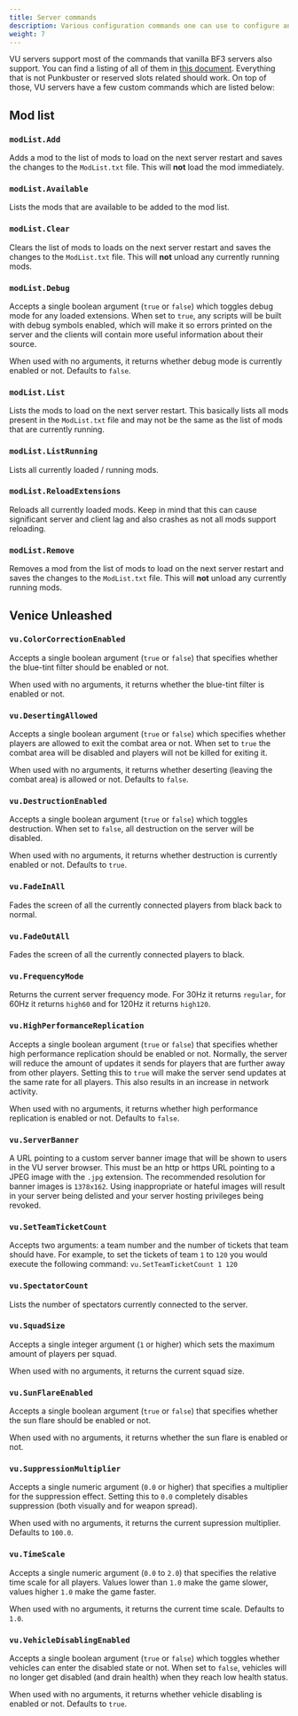 ```yaml
---
title: Server commands
description: Various configuration commands one can use to configure and manage a VU server.
weight: 7
---
```


VU servers support most of the commands that vanilla BF3 servers also support. You can find a listing of all of them in [this document](https://github.com/dcodeIO/BattleCon/blob/master/eadocs/BF3/BF3%20PC%20Server%20Remote%20Administration%20Protocol.pdf). Everything that is not Punkbuster or reserved slots related should work. On top of those, VU servers have a few custom commands which are listed below:

## Mod list

### `modList.Add`

Adds a mod to the list of mods to load on the next server restart and saves the changes to the `ModList.txt` file. This will **not** load the mod immediately.

### `modList.Available`

Lists the mods that are available to be added to the mod list.

### `modList.Clear`

Clears the list of mods to loads on the next server restart and saves the changes to the `ModList.txt` file. This will **not** unload any currently running mods.

### `modList.Debug`

Accepts a single boolean argument (`true` or `false`) which toggles debug mode for any loaded extensions. When set to `true`, any scripts will be built with debug symbols enabled, which will make it so errors printed on the server and the clients will contain more useful information about their source. 

When used with no arguments, it returns whether debug mode is currently enabled or not. Defaults to `false`.

### `modList.List`

Lists the mods to load on the next server restart. This basically lists all mods present in the `ModList.txt` file and may not be the same as the list of mods that are currently running.

### `modList.ListRunning`

Lists all currently loaded / running mods.

### `modList.ReloadExtensions`

Reloads all currently loaded mods. Keep in mind that this can cause significant server and client lag and also crashes as not all mods support reloading.

### `modList.Remove`

Removes a mod from the list of mods to load on the next server restart and saves the changes to the `ModList.txt` file. This will **not** unload any currently running mods.

## Venice Unleashed

### `vu.ColorCorrectionEnabled`

Accepts a single boolean argument (`true` or `false`) that specifies whether the blue-tint filter should be enabled or not.

When used with no arguments, it returns whether the blue-tint filter is enabled or not.

### `vu.DesertingAllowed`

Accepts a single boolean argument (`true` or `false`) which specifies whether players are allowed to exit the combat area or not. When set to `true` the combat area will be disabled and players will not be killed for exiting it.

When used with no arguments, it returns whether deserting (leaving the combat area) is allowed or not. Defaults to `false`.

### `vu.DestructionEnabled`

Accepts a single boolean argument (`true` or `false`) which toggles destruction. When set to `false`, all destruction on the server will be disabled.

When used with no arguments, it returns whether destruction is currently enabled or not. Defaults to `true`.

### `vu.FadeInAll`

Fades the screen of all the currently connected players from black back to normal.

### `vu.FadeOutAll`

Fades the screen of all the currently connected players to black.

### `vu.FrequencyMode`

Returns the current server frequency mode. For 30Hz it returns `regular`, for 60Hz it returns `high60` and for 120Hz it returns `high120`.

### `vu.HighPerformanceReplication`

Accepts a single boolean argument (`true` or `false`) that specifies whether high performance replication should be enabled or not. Normally, the server will reduce the amount of updates it sends for players that are further away from other players. Setting this to `true` will make the server send updates at the same rate for all players. This also results in an increase in network activity.

When used with no arguments, it returns whether high performance replication is enabled or not. Defaults to `false`.

### `vu.ServerBanner`

A URL pointing to a custom server banner image that will be shown to users in the VU server browser. This must be an http or https URL pointing to a JPEG image with the `.jpg` extension. The recommended resolution for banner images is `1378x162`. Using inappropriate or hateful images will result in your server being delisted and your server hosting privileges being revoked.

### `vu.SetTeamTicketCount`

Accepts two arguments: a team number and the number of tickets that team should have. For example, to set the tickets of team `1` to `120` you would execute the following command: `vu.SetTeamTicketCount 1 120`

### `vu.SpectatorCount`

Lists the number of spectators currently connected to the server.

### `vu.SquadSize`

Accepts a single integer argument (`1` or higher) which sets the maximum amount of players per squad.

When used with no arguments, it returns the current squad size.

### `vu.SunFlareEnabled`

Accepts a single boolean argument (`true` or `false`) that specifies whether the sun flare should be enabled or not.

When used with no arguments, it returns whether the sun flare is enabled or not.

### `vu.SuppressionMultiplier`

Accepts a single numeric argument (`0.0` or higher) that specifies a multiplier for the suppression effect. Setting this to `0.0` completely disables suppression (both visually and for weapon spread).

When used with no arguments, it returns the current supression multiplier. Defaults to `100.0`.

### `vu.TimeScale`

Accepts a single numeric argument (`0.0` to `2.0`) that specifies the relative time scale for all players. Values lower than `1.0` make the game slower, values higher `1.0` make the game faster.

When used with no arguments, it returns the current time scale. Defaults to `1.0`.

### `vu.VehicleDisablingEnabled`

Accepts a single boolean argument (`true` or `false`) which toggles whether vehicles can enter the disabled state or not. When set to `false`, vehicles will no longer get disabled (and drain health) when they reach low health status.

When used with no arguments, it returns whether vehicle disabling is enabled or not. Defaults to `true`.
